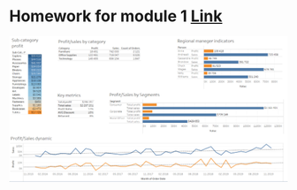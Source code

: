 # Homework for module 1 [Link](https://public.tableau.com/app/profile/.48972542/vizzes)
![cover](Superstore_dashboard_1.png)

